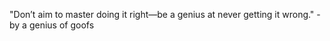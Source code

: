 "Don’t aim to master doing it right—be a genius at never getting it wrong."
                                                                      - by a genius of goofs

